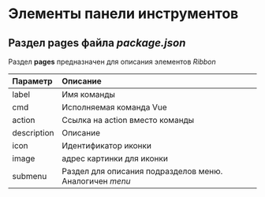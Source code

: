# Элементы панели инструментов

## Раздел **pages** файла *package.json*

Раздел **pages** предназначен для описания элементов *Ribbon*

|Параметр|Описание|
|:---|:---|
|label|Имя команды|
|cmd|Исполняемая команда Vue|
|action|Ссылка на action вместо команды|
|description|Описание|
|icon|Идентификатор иконки |
|image|адрес картинки для иконки|
|submenu|Раздел для описания подразделов меню. Аналогичен *menu*|